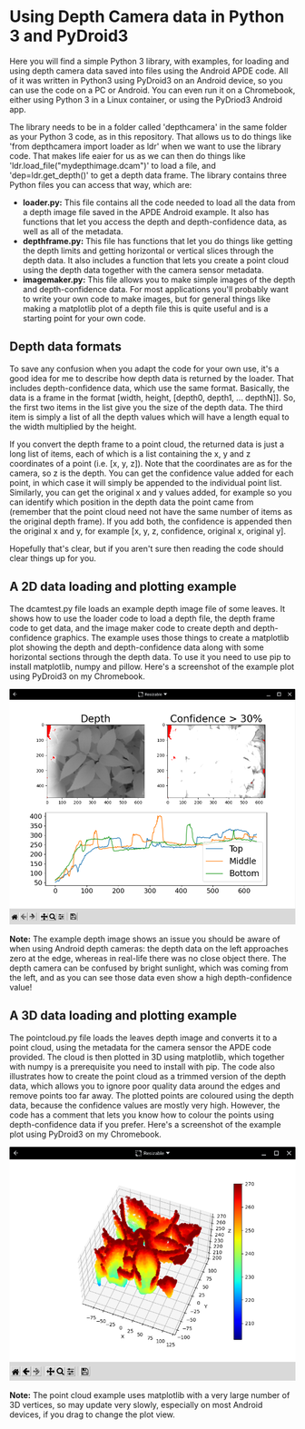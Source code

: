# Using Depth Camera data in Python 3 and PyDroid3

Here you will find a simple Python 3 library, with examples, for loading and using depth camera data saved into files using the Android APDE code. All of it was written in Python3 using PyDroid3 on an Android device, so you can use the code on a PC or Android. You can even run it on a Chromebook, either using Python 3 in a Linux container, or using the PyDriod3 Android app.

The library needs to be in a folder called 'depthcamera' in the same folder as your Python 3 code, as in this repository. That allows us to do things like 'from depthcamera import loader as ldr' when we want to use the library code. That makes life eaier for us as we can then do things like 'ldr.load_file("mydepthimage.dcam")' to load a file, and 'dep=ldr.get_depth()' to get a depth data frame. The library contains three Python files you can access that way, which are:

* **loader.py:** This file contains all the code needed to load all the data from a depth image file saved in the APDE Android example. It also has functions that let you access the depth and depth-confidence data, as well as all of the metadata.
* **depthframe.py:** This file has functions that let you do things like getting the depth limits and getting horizontal or vertical slices through the depth data. It also includes a function that lets you create a point cloud using the depth data together with the camera sensor metadata.
* **imagemaker.py:** This file allows you to make simple images of the depth and depth-confidence data. For most applications you'll probably want to write your own code to make images, but for general things like making a matplotlib plot of a depth file this is quite useful and is a starting point for your own code.

## Depth data formats

To save any confusion when you adapt the code for your own use, it's a good idea for me to describe how depth data is returned by the loader. That includes depth-confidence data, which use the same format. Basically, the data is a frame in the format [width, height, [depth0, depth1, ... depthN]]. So, the first two items in the list give you the size of the depth data. The third item is simply a list of all the depth values which will have a length equal to the width multiplied by the height.

If you convert the depth frame to a point cloud, the returned data is just a long list of items, each of which is a list containing the x, y and z coordinates of a point (i.e. [x, y, z]). Note that the coordinates are as for the camera, so z is the depth. You can get the confidence value added for each point, in which case it will simply be appended to the individual point list. Similarly, you can get the original x and y values added, for example so you can identify which position in the depth data the point came from (remember that the point cloud need not have the same number of items as the original depth frame). If you add both, the confidence is appended then the original x and y, for example [x, y, z, confidence, original x, original y].

Hopefully that's clear, but if you aren't sure then reading the code should clear things up for you.

## A 2D data loading and plotting example

The dcamtest.py file loads an example depth image file of some leaves. It shows how to use the loader code to load a depth file, the depth frame code to get data, and the image maker code to create depth and depth-confidence graphics. The example uses those things to create a matplotlib plot showing the depth and depth-confidence data along with some horizontal sections through the depth data. To use it you need to use pip to install matplotlib, numpy and pillow. Here's a screenshot of the example plot using PyDroid3 on my Chromebook.

![Screenshot of plotted 2D data in PyDroid3](./dcamtest.png)

**Note:** The example depth image shows an issue you should be aware of when using Android depth cameras: the depth data on the left approaches zero at the edge, whereas in real-life there was no close object there. The depth camera can be confused by bright sunlight, which was coming from the left, and as you can see those data even show a high depth-confidence value!

## A 3D data loading and plotting example

The pointcloud.py file loads the leaves depth image and converts it to a point cloud, using the metadata for the camera sensor the APDE code provided. The cloud is then plotted in 3D using matplotlib, which together with numpy is a prerequisite you need to install with pip. The code also illustrates how to create the point cloud as a trimmed version of the depth data, which allows you to ignore poor quality data around the edges and remove points too far away. The plotted points are coloured using the depth data, because the confidence values are mostly very high. However, the code has a comment that lets you know how to colour the points using depth-confidence data if you prefer. Here's a screenshot of the example plot using PyDroid3 on my Chromebook.

![Screenshot of plotted 2D data in PyDroid3](./pointcloud.png)

**Note:**  The point cloud example uses matplotlib with a very large number of 3D vertices, so may update very slowly, especially on most Android devices, if you drag to change the plot view.
